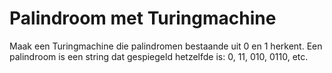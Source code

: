 # Palindroom met Turingmachine

Maak een Turingmachine die palindromen bestaande uit 0 en 1 herkent.
Een palindroom is een string dat gespiegeld hetzelfde is: 0, 11, 010, 0110, etc.
